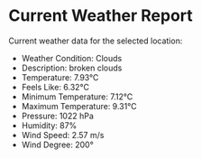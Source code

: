 # Current Weather Report
Current weather data for the selected location:
- Weather Condition: Clouds
- Description: broken clouds
- Temperature: 7.93°C
- Feels Like: 6.32°C
- Minimum Temperature: 7.12°C
- Maximum Temperature: 9.31°C
- Pressure: 1022 hPa
- Humidity: 87%
- Wind Speed: 2.57 m/s
- Wind Degree: 200°

